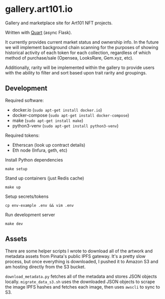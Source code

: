 # gallery.art101.io

Gallery and marketplace site for Art101 NFT projects.

Written with [Quart](https://pgjones.gitlab.io/quart/index.html) (async Flask).

It currently provides current market status and ownership info. In the future we will implement background chain scanning for the purposes of showing historical activity of each token for each collection, regardless of which method of purchase/sale (Opensea, LooksRare, Gem.xyz, etc).

Additionally, rarity will be implemented within the gallery to provide users with the ability to filter and sort based upon trait rarity and groupings.

## Development

Required software:
* docker.io (`sudo apt-get install docker.io`)
* docker-compose (`sudo apt-get install docker-compose`)
* make (`sudo apt-get install make`)
* python3-venv (`sudo apt-get install python3-venv`)

Required tokens:
* Etherscan (look up contract details)
* Eth node (Infura, geth, etc)

Install Python dependencies

`make setup`

Stand up containers (just Redis cache)

`make up`

Setup secrets/tokens

`cp env-example .env && vim .env`

Run development server

`make dev`

## Assets

There are some helper scripts I wrote to download all of the artwork and metadata assets from Pinata's public IPFS gateway. It's a pretty slow process, but once everything is downloaded, I pushed it to Amazon S3 and am hosting directly from the S3 bucket.

`download_metadata.py` fetches all of the metadata and stores JSON objects locally.
`migrate_data_s3.sh` uses the downloaded JSON objects to scrape the image IPFS hashes and fetches each image, then uses `awscli` to sync to S3.
